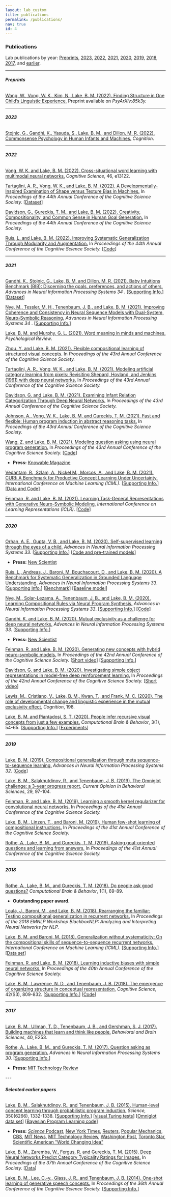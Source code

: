 ```yaml
---
layout: lab_custom
title: publications
permalink: /publications/
nav: true
id: 4
---
```


### __Publications__
Lab publications by year: [Preprints](#preprints), [2023](#2023), [2022](#2022), [2021](#2021), [2020](#2020), [2019](#2019), [2018](#2018), [2017](#2017), and [earlier](#selected-earlier-papers).

---
###### __Preprints__

<a href="https://cims.nyu.edu/~brenden/papers/papers/WangEtAlPreprint.pdf"> Wang, W., Vong, W. K., Kim, N., Lake, B. M. (2022). Finding Structure in One Child’s Linguistic Experience.</a> Preprint available on <em>PsyArXiv:85k3y.</em>

---
###### __2023__

<a href="https://cims.nyu.edu/~brenden/papers/StojnicEtAlPreprint.pdf"> Stojnic, G., Gandhi, K., Yasuda, S., Lake, B. M., and Dillon, M. R. (2022). Commonsense Psychology in Human Infants and Machines.</a> <em>Cognition</em>.

---
###### __2022__

<a href="https://cims.nyu.edu/~brenden/papers/VongLake2022CognitiveScience.pdf">Vong, W. K. and Lake, B. M. (2022). Cross-situational word learning with multimodal neural networks.</a> <em>Cognitive Science</em>, 46, e13122.

<a href="https://cims.nyu.edu/~brenden/papers/TartagliniEtAl2022CogSci.pdf">Tartaglini, A. R., Vong, W. K., and Lake, B. M. (2022). A Developmentally-Inspired Examination of Shape versus Texture Bias in Machines.</a> In <em>Proceedings of the 44th Annual Conference of the Cognitive Science Society.</em>
[<a href="https://github.com/alexatartaglini/developmental-shape-bias">Dataset</a>]

<a href="https://cims.nyu.edu/~brenden/papers/DavidsonLake2022CogSci.pdf">Davidson, G., Gureckis, T. M., and Lake, B. M. (2022). Creativity, Compositionality, and Common Sense in Human Goal Generation.</a> In <em>Proceedings of the 44th Annual Conference of the Cognitive Science Society.</em>

<a href="https://cims.nyu.edu/~brenden/papers/RuisLake2022CogSci.pdf">Ruis, L. and Lake, B. M. (2022). Improving Systematic Generalization Through Modularity and Augmentation.</a> In <em>Proceedings of the 44th Annual Conference of the Cognitive Science Society.</em>
[<a href="https://github.com/LauraRuis/msa">Code</a>]

---
###### __2021__

<a href="https://cims.nyu.edu/~brenden/papers/GandhiEtAl2021NeurIPS.pdf">Gandhi, K., Stojnic, G., Lake, B. M. and Dillon, M. R. (2021). Baby Intuitions Benchmark (BIB): Discerning the goals, preferences, and actions of others.</a> <em> Advances in Neural Information Processing Systems 34 </em>. [<a href="https://cims.nyu.edu/~brenden/papers/GandhiEtAl2021NeurIPS_supp.pdf">Supporting Info.</a>][<a href="https://www.kanishkgandhi.com/bib">Dataset</a>]

<a href="https://cims.nyu.edu/~brenden/papers/NyeEtAl2021NeurIPS.pdf">Nye, M., Tessler, M. H., Tenenbaum, J. B., and Lake, B. M. (2021). Improving Coherence and Consistency in Neural Sequence Models with Dual-System, Neuro-Symbolic Reasoning.</a> <em> Advances in Neural Information Processing Systems 34 </em>. [<a href="https://cims.nyu.edu/~brenden/papers/NyeEtAl2021NeurIPS_supp.pdf">Supporting Info.</a>]


<a href="https://cims.nyu.edu/~brenden/papers/LakeMurphy2021PsychReview.pdf">Lake, B. M. and Murphy, G. L. (2021). Word meaning in minds and machines.</a> <em>Psychological Review</em>.
      

<a href="https://cims.nyu.edu/~brenden/papers/ZhouLake2021CogSci.pdf">Zhou, Y. and Lake, B. M. (2021). Flexible compositional learning of structured visual concepts.</a> In <em>Proceedings of the 43rd Annual Conference of the Cognitive Science Society.</em>


<a href="https://cims.nyu.edu/~brenden/papers/TartagliniEtAl2021CogSci.pdf">Tartaglini, A. R., Vong, W. K., and Lake, B. M. (2021). Modeling artificial category learning from pixels: Revisiting Shepard, Hovland, and Jenkins (1961) with deep neural networks.</a> In <em>Proceedings of the 43rd Annual Conference of the Cognitive Science Society.</em>
        

<a href="https://cims.nyu.edu/~brenden/papers/DavidsonLake2021CogSci.pdf">Davidson, G. and Lake, B. M. (2021). Examining Infant Relation Categorization Through Deep Neural Networks.</a> In <em>Proceedings of the 43rd Annual Conference of the Cognitive Science Society.</em>


<a href="https://cims.nyu.edu/~brenden/papers/JohnsonEtAl2021CogSci.pdf">Johnson, A., Vong, W. K., Lake, B. M. and Gureckis, T. M. (2021). Fast and flexible: Human program induction in abstract reasoning tasks.</a> In <em>Proceedings of the 43rd Annual Conference of the Cognitive Science Society.</em>


<a href="https://cims.nyu.edu/~brenden/papers/WangLake2021CogSci.pdf">Wang, Z. and Lake, B. M. (2021). Modeling question asking using neural program generation.</a> In <em>Proceedings of the 43rd Annual Conference of the Cognitive Science Society.</em>
[<a href="https://github.com/Billijk/DeepQuestionAsking">Code</a>]
      
<ul>
    <li><strong>Press:</strong> <a href="https://knowablemagazine.org/article/technology/2020/what-is-neurosymbolic-ai">Knowable Magazine</a>
    </li>
</ul>

<a href="https://cims.nyu.edu/~brenden/papers/VedantamICML2021.pdf"> Vedantam, R., Szlam, A., Nickel M., Morcos, A., and Lake, B. M. (2021). CURI: A Benchmark for Productive Concept Learning Under Uncertainty.</a> <em>International Conference on Machine Learning (ICML)</em>. [<a href="https://cims.nyu.edu/~brenden/papers/VedantamICML2021_supp.pdf">Supporting Info.</a>][<a href="https://github.com/facebookresearch/productive_concept_learning">Data and Code</a>]

<a href="https://cims.nyu.edu/~brenden/papers/FeinmanLake2021ICLR.pdf">Feinman, R. and Lake, B. M. (2021). Learning Task-General Representations with Generative Neuro-Symbolic Modeling.</a> <em> International Conference on Learning Representations (ICLR)</em>.
[<a href="https://github.com/rfeinman/GNS-Modeling">Code</a>]

---
###### __2020__

<a href="https://cims.nyu.edu/~brenden/papers/OrhanEtAl2020NeurIPS.pdf">Orhan, A. E., Gupta, V. B., and Lake, B. M. (2020). Self-supervised learning through the eyes of a child.</a> <em>Advances in Neural Information Processing Systems 33</em>.
[<a href="https://cims.nyu.edu/~brenden/papers/OrhanEtAl2020NeurIPS_supp.pdf">Supporting Info.</a>]
[<a href="https://github.com/eminorhan/baby-vision">Code and pre-trained models</a>]

<ul>
    <li><strong>Press:</strong> <a href="https://www.newscientist.com/article/2251529-baby-mounted-cameras-teach-ai-to-see-through-a-childs-eyes/">New Scientist</a>
    </li>
</ul>

<a href="https://cims.nyu.edu/~brenden/papers/RuisEtAl2020NeurIPS.pdf">Ruis, L., Andreas, J., Baroni, M. Bouchacourt, D., and Lake, B. M. (2020). A Benchmark for Systematic Generalization in Grounded Language Understanding</a>. <em>Advances in Neural Information Processing Systems 33</em>.
[<a href="https://cims.nyu.edu/~brenden/papers/RuisEtAl2020NeurIPS_supp.pdf">Supporting Info.</a>]
[<a href="https://github.com/LauraRuis/groundedSCAN">Benchmark</a>]
[<a href="https://github.com/LauraRuis/multimodal_seq2seq_gSCAN">Baseline model</a>]


<a href="https://cims.nyu.edu/~brenden/papers/NyeEtAl2020NeurIPS.pdf">Nye, M., Solar-Lezama, A., Tenenbaum, J. B., and Lake, B. M. (2020). Learning Compositional Rules via Neural Program Synthesis.</a> <em>Advances in Neural Information Processing Systems 33</em>.
[<a href="https://cims.nyu.edu/~brenden/papers/NyeEtAl2020NeurIPS_supp.pdf">Supporting Info.</a>]
[<a href="https://github.com/mtensor/rulesynthesis">Code</a>]


<a href="https://cims.nyu.edu/~brenden/papers/GandhiLake2020NeurIPS.pdf">Gandhi, K. and Lake, B. M. (2020). Mutual exclusivity as a challenge for deep neural networks.</a> <em>Advances in Neural Information Processing Systems 33</em>.
[<a href="https://cims.nyu.edu/~brenden/papers/GandhiLake2020NeurIPS_supp.pdf">Supporting Info.</a>]

<ul>
    <li><strong>Press:</strong> <a href="https://www.newscientist.com/article/2208277-teaching-ais-to-make-mistakes-like-kids-would-help-them-learn-faster/">New Scientist</a>
    </li>
</ul>

<a href="https://cims.nyu.edu/~brenden/papers/FeinmanLake2020CogSci.pdf">Feinman, R. and Lake, B. M. (2020). Generating new concepts with hybrid neuro-symbolic models.</a> In <em>Proceedings of the 42nd Annual Conference of the Cognitive Science Society.</em>
[<a href="https://www.youtube.com/watch?v=6n9Dk6E1bA4&feature=youtu.be">Short video</a>]
[<a href="https://cims.nyu.edu/~brenden/papers/FeinmanLake2020CogSci_supp.pdf">Supporting Info.</a>]


<a href="https://cims.nyu.edu/~brenden/papers/DavidsonLake2020CogSci.pdf">Davidson, G. and Lake, B. M. (2020). Investigating simple object representations in model-free deep reinforcement learning.</a> In <em>Proceedings of the 42nd Annual Conference of the Cognitive Science Society.</em>
[<a href="https://www.youtube.com/watch?v=QdRdJ-6GyKU&feature=youtu.be">Short video</a>]


<a href="https://cims.nyu.edu/~brenden/papers/LewisEtAl2020.pdf">Lewis, M., Cristiano, V., Lake, B. M., Kwan, T., and Frank, M. C. (2020). The role of developmental change and linguistic experience in the mutual exclusivity effect.</a> <em>Cognition</em>, 198.

<a href="https://cims.nyu.edu/~brenden/papers/LakePiantadosi2019.pdf">Lake, B. M. and Piantadosi, S. T. (2020). People infer recursive visual concepts from just a few examples.</a> <em>Computational Brain & Behavior</em>, 3(1), 54-65.
[<a href="https://cims.nyu.edu/~brenden/papers/LakePiantadosi2019_supp.pdf">Supporting Info.</a>]
[<a href="https://cims.nyu.edu/~brenden/supplemental/lrvc/vp-exp.html">Experiments</a>]

---
###### __2019__

<a href="https://cims.nyu.edu/~brenden/papers/Lake2019NeurIPS.pdf">Lake, B. M. (2019). Compositional generalization through meta sequence-to-sequence learning.</a> <em>Advances in Neural Information Processing Systems 32</em>.
[<a href="https://github.com/facebookresearch/meta_seq2seq">Code</a>]


<a href="https://cims.nyu.edu/~brenden/papers/LakeEtAlOmniglotProgress.pdf">Lake, B. M., Salakhutdinov, R., and Tenenbaum, J. B. (2019). The Omniglot challenge: a 3-year progress report.</a> <em>Current Opinion in Behavioral Sciences</em>, 29, 97-104.

<a href="https://cims.nyu.edu/~brenden/papers/FeinmanLake2019CogSci.pdf">Feinman, R. and Lake, B. M. (2019). Learning a smooth kernel regularizer for convolutional neural networks.</a> In <em>Proceedings of the 41st Annual Conference of the Cognitive Science Society.</em>

<a href="https://cims.nyu.edu/~brenden/papers/LakeEtAl2019CogSci.pdf">Lake, B. M., Linzen, T., and Baroni, M. (2019). Human few-shot learning of compositional instructions.</a> In <em>Proceedings of the 41st Annual Conference of the Cognitive Science Society.</em>

<a href="https://cims.nyu.edu/~brenden/papers/RotheEtAl2019CogSci.pdf">Rothe, A., Lake, B. M., and Gureckis, T. M. (2019). Asking goal-oriented questions and learning from answers.</a> In <em>Proceedings of the 41st Annual Conference of the Cognitive Science Society.</em>

---
###### __2018__

<a href="https://cims.nyu.edu/~brenden/papers/RotheEtAl2018CompBrainBehavior.pdf">Rothe, A., Lake, B. M., and Gureckis, T. M. (2018). Do people ask good questions?</a> <em>Computational Brain & Behavior</em>, 1(1), 69-89.

<ul>
    <li><strong>Outstanding paper award.</strong></li>
</ul>

<a href="https://cims.nyu.edu/~brenden/papers/1807.07545.pdf">Loula, J., Baroni, M., and Lake, B. M. (2018). Rearranging the familiar: Testing compositional generalization in recurrent networks.</a> In <em>Proceedings of the 2018 EMNLP Workshop BlackboxNLP: Analyzing and Interpreting Neural Networks for NLP.</em>


<a href="https://cims.nyu.edu/~brenden/papers/LakeBaroni2018ICML.pdf">Lake, B. M. and Baroni, M. (2018). Generalization without systematicity: On the compositional skills of sequence-to-sequence recurrent networks.</a> <em>International Conference on Machine Learning (ICML)</em>.
[<a href="https://cims.nyu.edu/~brenden/papers/LakeBaroni2018ICML_supp.pdf">Supporting Info.</a>]
[<a href="https://github.com/brendenlake/SCAN">Data set</a>]


<a href="https://cims.nyu.edu/~brenden/papers/FeinmanLake2018CogSci.pdf">Feinman, R. and Lake, B. M. (2018). Learning inductive biases with simple neural networks.</a> In <em>Proceedings of the 40th Annual Conference of the Cognitive Science Society.</em>

<a href="https://cims.nyu.edu/~brenden/papers/LakeEtAl2018CognitiveScience.pdf">Lake, B. M., Lawrence, N. D., and Tenenbaum, J. B. (2018). The emergence of organizing structure in conceptual representation.</a> <em>Cognitive Science</em>, 42(S3), 809-832.
[<a href="https://cims.nyu.edu/~brenden/papers/LakeEtAl2018CognitiveScience_supp.pdf">Supporting Info.</a>]
[<a href="https://github.com/brendenlake/structural-sparsity">Code</a>]

---
###### __2017__

<a href="https://cims.nyu.edu/~brenden/papers/LakeEtAl2017BBS.pdf">Lake, B. M., Ullman, T. D., Tenenbaum, J. B., and Gershman, S. J. (2017). Building machines that learn and think like people.</a> <em>Behavioral and Brain Sciences</em>, 40, E253.

<a href="https://cims.nyu.edu/~brenden/papers/RotheEtAl2017NIPS.pdf">Rothe, A., Lake, B. M., and Gureckis, T. M. (2017). Question asking as program generation.</a> <em> Advances in Neural Information Processing Systems 30. </em> [<a href="https://cims.nyu.edu/~brenden/papers/RotheEtAl2017NIPS_supp.pdf">Supporting Info.</a>]

<ul>
    <li><strong>Press:</strong> <a href="https://www.technologyreview.com/s/609507/this-inquisitive-ai-will-kick-your-butt-at-battleship/">MIT Technology Review</a>
    </li>
</ul>
---

###### __Selected earlier papers__

<a href="https://cims.nyu.edu/~brenden/papers/LakeEtAl2015Science.pdf">Lake, B. M., Salakhutdinov, R., and Tenenbaum, J. B. (2015). Human-level concept learning through probabilistic program induction.</a><em> Science,</em> 350(6266), 1332-1338.
[<a href="https://cims.nyu.edu/~brenden/papers/LakeEtAl2015Science_supp.pdf">Supporting Info.</a>]
[<a href="https://cims.nyu.edu/~brenden/supplemental/turingtests/turingtests.html">visual Turing tests</a>] 
[<a href="https://github.com/brendenlake/omniglot">Omniglot data set</a>] 
[<a href="https://github.com/brendenlake/BPL">Bayesian Program Learning code</a>]
  - <strong>Press:</strong> <a href="http://www.sciencemag.org/content/350/6266/1397.2.full"><em>Science</em> Podcast</a>,
                <a href="http://nyti.ms/1OU8pjf">New York Times</a>,
                <a href="http://www.reuters.com/article/us-science-learning-idUSKBN0TT2WK20151211#XOveqzrzlgCgTriT.97">Reuters</a>,
                <a href="http://www.popularmechanics.com/technology/gadgets/a18499/machine-learning-alphabet/">Popular Mechanics</a>,
                <a href="http://www.cbsnews.com/news/teaching-computers-to-learn-like-humans/">CBS</a>,
                <a href="http://news.mit.edu/2015/computer-system-passes-visual-turing-test-1210">MIT News</a>,
                <a href="http://www.technologyreview.com/news/544376/this-ai-algorithm-learns-simple-tasks-as-fast-as-we-do/">MIT Technology Review</a>,
                <a href="https://www.washingtonpost.com/news/speaking-of-science/wp/2015/12/10/researchers-create-a-computer-program-that-learns-the-way-humans-do/">Washington Post</a>,
                <a href='http://www.thestar.com/news/world/2015/12/10/researchers-create-an-artificial-intelligence-model-that-learns-and-draws-just-like-you.html'>Toronto Star</a>,
                <a href='https://www.scientificamerican.com/article/2016-world-changing-ideas/'>Scientific American "World Changing Idea"</a>

<a href="https://cims.nyu.edu/~brenden/papers/LakeZarembaEtAl2015CogSci.pdf">Lake, B. M., Zaremba, W., Fergus, R. and Gureckis, T. M. (2015). Deep Neural Networks Predict Category Typicality Ratings for Images.</a> In <em>Proceedings of the 37th Annual Conference of the Cognitive Science Society.</em> [<a href="https://cims.nyu.edu/~brenden/code/lake_typicality_data.zip">Data</a>]

<a href="https://cims.nyu.edu/~brenden/papers/LakeLeeEtAl2014CogSci.pdf">Lake, B. M., Lee, C.-y., Glass, J. R., and Tenenbaum, J. B. (2014). One-shot learning of generative speech concepts.</a> In <em>Proceedings of the 36th Annual Conference of the Cognitive Science Society.</em> [<a href="https://cims.nyu.edu/~brenden/speech.html">Supporting Info.</a>]
